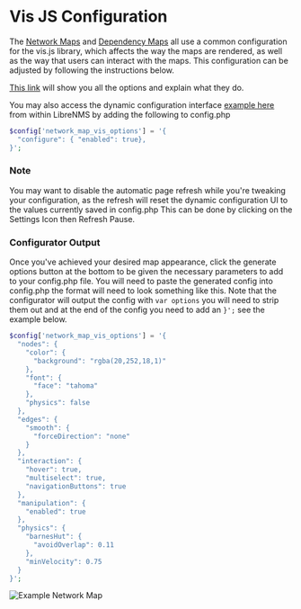 # Vis JS Configuration

The [Network Maps](Network-Map.md) and [Dependency Maps](Dependency-Map.md) all use a common configuration for
the vis.js library, which affects the way the maps are rendered, as well
as the way that users can interact with the maps. This configuration can
be adjusted by following the instructions below.

[This link](https://visjs.github.io/vis-network/docs/network/) will
show you all the options and explain what they do.

You may also access the dynamic configuration interface [example
here](https://visjs.github.io/vis-network/examples/network/other/configuration.html)
from within LibreNMS by adding the following to config.php

```php
$config['network_map_vis_options'] = '{
  "configure": { "enabled": true},
}';
```

### Note

You may want to disable the automatic page refresh while you're
tweaking your configuration, as the refresh will reset the dynamic
configuration UI to the values currently saved in config.php This can
be done by clicking on the Settings Icon then Refresh Pause.

### Configurator Output

Once you've achieved your desired map appearance, click the generate
options button at the bottom to be given the necessary parameters to
add to your config.php file. You will need to paste the generated
config into config.php the format will need to look something like
this. Note that the configurator will output the config with `var options`
you will need to strip them out and at the end of the config you need to
add an `}';` see the example below.

```php
$config['network_map_vis_options'] = '{
  "nodes": {
    "color": {
      "background": "rgba(20,252,18,1)"
    },
    "font": {
      "face": "tahoma"
    },
    "physics": false
  },
  "edges": {
    "smooth": {
      "forceDirection": "none"
    }
  },
  "interaction": {
    "hover": true,
    "multiselect": true,
    "navigationButtons": true
  },
  "manipulation": {
    "enabled": true
  },
  "physics": {
    "barnesHut": {
      "avoidOverlap": 0.11
    },
    "minVelocity": 0.75
  }
}';
```

![Example Network Map](/img/networkmap.png)
